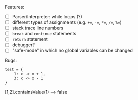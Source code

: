 Features:

- [ ] Parser/Interpreter: while loops (?)
- [ ] different types of assignments (e.g. `+=`, `-=`, `*=`, `/=`, `%=`)
- [ ] stack trace line numbers
- [ ] `break` and `continue` statements
- [ ] `return` statement
- [ ] debugger?
- [ ] "safe-mode" in which no global variables can be changed

Bugs:

```menter
test = {
    1: x -> x + 1,
    3: x -> x - 1
}
```
[1,2].containsValue(1) --> false

